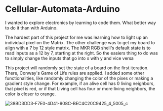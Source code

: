 # Cellular-Automata-Arduino

I wanted to explore electronics by learning to code them. What better way to do it than with Arduino. 

The hardest part of this project for me was learning how to light up an individual pixel on the Matrix. The other challenge was to get my board to align with a 7 by 12 style matrix. The MKR RGB shell's default state is to read inputs as a 12 by 7, starting at the right. So the easiers thing to do was to simply change the inputs that go into x with y and vice versa

This project will randomly set the state of a board on the first iteration. There, Conway's Game of Life rules are applied. I added some other functionalities, like randomly changing the color of the pixes or making a gradient style change. For example, if an alive cell has 0 living neighbors, that pixel is red, or if that Living cell has four or more living neighbors, the color is closer to orange.



![38BD3DD3-F7E0-4D41-908C-BEC4C20C9425_4_5005_c](https://user-images.githubusercontent.com/112827038/219312991-849d94ee-b67e-42fc-a9af-0a6acbc09a18.jpeg)
